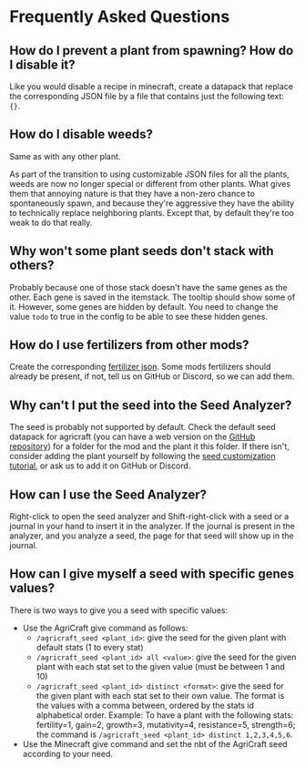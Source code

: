 # Frequently Asked Questions

## How do I prevent a plant from spawning? How do I disable it?

Like you would disable a recipe in minecraft, create a datapack that replace the corresponding JSON file by a file that contains just the following text: `{}`.

## How do I disable weeds?

Same as with any other plant.

As part of the transition to using customizable JSON files for all the plants, weeds are now no longer special or
different from other plants. What gives them that annoying nature is that they have a non-zero chance to spontaneously spawn,
and because they're aggressive they have the ability to technically replace neighboring plants.
Except that, by default they're too weak to do that really.

## Why won't some plant seeds don't stack with others?

Probably because one of those stack doesn't have the same genes as the other. Each gene is saved in the itemstack.
The tooltip should show some of it. However, some genes are hidden by default.
You need to change the value `todo` to true in the config to be able to see these hidden genes.

## How do I use fertilizers from other mods?

Create the corresponding [fertilizer json](../customization/fertilizer).
Some mods fertilizers should already be present, if not, tell us on GitHub or Discord, so we can add them.

## Why can't I put the seed into the Seed Analyzer?

The seed is probably not supported by default. Check the default seed datapack for agricraft (you can have a web version
on the [GitHub repository](https://github.com/AgriCraft/AgriCraft/todo)) for a folder for the mod and the plant it this folder.
If there isn't, consider adding the plant yourself by following the [seed customization tutorial](../customization/plant.mdx),
or ask us to add it on GitHub or Discord.

## How can I use the Seed Analyzer?

Right-click to open the seed analyzer and Shift-right-click with a seed or a journal in your hand to insert it in the analyzer.
If the journal is present in the analyzer, and you analyze a seed, the page for that seed will show up in the journal.

[//]: # (## How can I use the Seed Bag?)
[//]: # ()
[//]: # (Hold the bag in your off-hand, then right click with a seed in your main hand to put the seed in the bag,)
[//]: # (or with an empty hand to retrieve one seed. You can shake the bag &#40;shift + right click&#41; to change the order of the seeds.)
[//]: # (You can plant seeds directly from the bag with a right click from the main hand.)

## How can I give myself a seed with specific genes values?

There is two ways to give you a seed with specific values:
- Use the AgriCraft give command as follows:
  - `/agricraft_seed <plant_id>`: give the seed for the given plant with default stats (1 to every stat)
  - `/agricraft_seed <plant_id> all <value>`: give the seed for the given plant with each stat set to the given value (must be between 1 and 10)
  - `/agricraft_seed <plant_id> distinct <format>`: give the seed for the given plant with each stat set to their own value. The format is the values with a comma between, ordered by the stats id alphabetical order.
    Example: To have a plant with the following stats: fertility=1, gain=2, growth=3, mutativity=4, resistance=5, strength=6; the command is `/agricraft_seed <plant_id> distinct 1,2,3,4,5,6`.
- Use the Minecraft give command and set the nbt of the AgriCraft seed according to your need.

